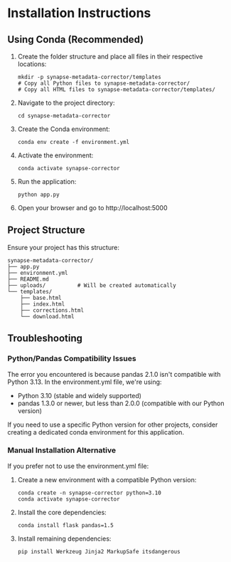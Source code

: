 # Installation Instructions

## Using Conda (Recommended)

1. Create the folder structure and place all files in their respective locations:
   ```
   mkdir -p synapse-metadata-corrector/templates
   # Copy all Python files to synapse-metadata-corrector/
   # Copy all HTML files to synapse-metadata-corrector/templates/
   ```

2. Navigate to the project directory:
   ```
   cd synapse-metadata-corrector
   ```

3. Create the Conda environment:
   ```
   conda env create -f environment.yml
   ```

4. Activate the environment:
   ```
   conda activate synapse-corrector
   ```

5. Run the application:
   ```
   python app.py
   ```

6. Open your browser and go to http://localhost:5000

## Project Structure

Ensure your project has this structure:
```
synapse-metadata-corrector/
├── app.py
├── environment.yml
├── README.md
├── uploads/          # Will be created automatically
└── templates/
    ├── base.html
    ├── index.html
    ├── corrections.html
    └── download.html
```

## Troubleshooting

### Python/Pandas Compatibility Issues

The error you encountered is because pandas 2.1.0 isn't compatible with Python 3.13. In the environment.yml file, we're using:
- Python 3.10 (stable and widely supported)
- pandas 1.3.0 or newer, but less than 2.0.0 (compatible with our Python version)

If you need to use a specific Python version for other projects, consider creating a dedicated conda environment for this application.

### Manual Installation Alternative

If you prefer not to use the environment.yml file:

1. Create a new environment with a compatible Python version:
   ```
   conda create -n synapse-corrector python=3.10
   conda activate synapse-corrector
   ```

2. Install the core dependencies:
   ```
   conda install flask pandas=1.5
   ```

3. Install remaining dependencies:
   ```
   pip install Werkzeug Jinja2 MarkupSafe itsdangerous
   ```
